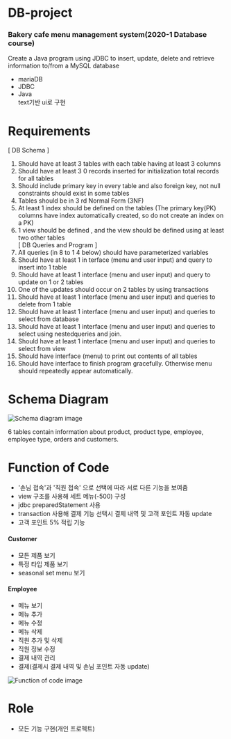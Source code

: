 # DB-project
### Bakery cafe menu management system(2020-1 Database course)
Create a Java program using JDBC to insert, update, delete and retrieve information to/from a MySQL database
- mariaDB
- JDBC
- Java
<br> text기반 ui로 구현

# Requirements
[ DB Schema ]

1. Should have at least 3 tables with each table having at least 3 columns
2. Should have at least 3 0 records inserted for initialization total records for all tables
3. Should include primary key in every table and also foreign key, not null constraints should exist in some tables
4. Tables should be in 3 rd Normal Form (3NF)
5. At least 1 index should be defined on the tables (The primary key(PK) columns have index automatically created, so do not create an index on a PK)
6. 1 view should be defined , and the view should be defined using at least two other tables
<br> [ DB Queries and Program ]
7. All queries (in 8 to 1 4 below) should have parameterized variables
8. Should have at least 1 in terface (menu and user input) and query to insert into 1 table
9. Should have at least 1 interface (menu and user input) and query to update on 1 or 2 tables
10. One of the updates should occur on 2 tables by using transactions
11. Should have at least 1 interface (menu and user input) and queries to delete from 1 table
12. Should have at least 1 interface (menu and user input) and queries to select from database
13. Should have at least 1 interface (menu and user input) and queries to select using nestedqueries and join.
14. Should have at least 1 interface (menu and user input) and queries to select from view
15. Should have interface (menu) to print out contents of all tables
16. Should have interface to finish program gracefully. Otherwise menu should repeatedly appear automatically.


# Schema Diagram

![Schema diagram image](https://user-images.githubusercontent.com/55357130/92497442-51093300-f234-11ea-9182-c5ce7c7ef57d.PNG)

6 tables contain information about product, product type, employee, employee type, orders and customers.


# Function of Code
- '손님 접속'과 '직원 접속' 으로 선택에 따라 서로 다른 기능을 보여줌
- view 구조를 사용해 세트 메뉴(-500) 구성
- jdbc preparedStatement 사용
- transaction 사용해 결제 기능 선택시 결제 내역 및 고객 포인트 자동 update
- 고객 포인트 5% 적립 기능
#### Customer
- 모든 제품 보기
- 특정 타입 제품 보기
- seasonal set menu 보기
#### Employee
- 메뉴 보기
- 메뉴 추가
- 메뉴 수정
- 메뉴 삭제
- 직원 추가 및 삭제
- 직원 정보 수정
- 결제 내역 관리
- 결제(결제시 결제 내역 및 손님 포인트 자동 update)


![Function of code image](https://user-images.githubusercontent.com/55357130/92497939-f45a4800-f234-11ea-907d-2702fde7e22a.PNG)



# Role
- 모든 기능 구현(개인 프로젝트)


